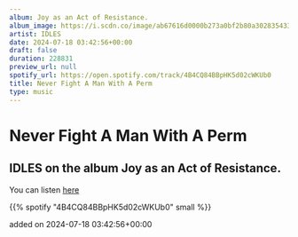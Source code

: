 ```yaml
---
album: Joy as an Act of Resistance.
album_image: https://i.scdn.co/image/ab67616d0000b273a0bf2b80a3028354338077d4
artist: IDLES
date: 2024-07-18 03:42:56+00:00
draft: false
duration: 228831
preview_url: null
spotify_url: https://open.spotify.com/track/4B4CQ84BBpHK5d02cWKUb0
title: Never Fight A Man With A Perm
type: music
---
```



# Never Fight A Man With A Perm

## IDLES on the album Joy as an Act of Resistance.

You can listen [here](https://open.spotify.com/track/4B4CQ84BBpHK5d02cWKUb0)

{{% spotify "4B4CQ84BBpHK5d02cWKUb0" small %}}

added on 2024-07-18 03:42:56+00:00